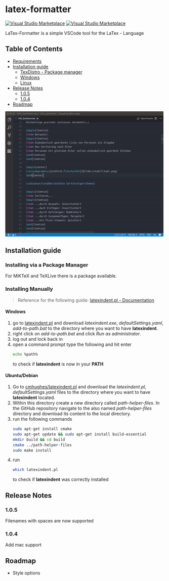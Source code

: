 # latex-formatter

[![Visual Studio Marketplace](https://img.shields.io/vscode-marketplace/v/nickfode.latex-formatter.svg?style=flat-square)](https://marketplace.visualstudio.com/items?itemName=nickfode.latex-formatter.svg)
[![Visual Studio Marketplace](https://img.shields.io/vscode-marketplace/d/nickfode.latex-formatter.svg?style=flat-square)](https://marketplace.visualstudio.com/items?itemName=nickfode.latex-formatter)

LaTex-Formatter is a simple VSCode tool for the LaTex - Language

## Table of Contents

* [Requirements](#requirements)
* [Installation guide](#installation-guide)
  * [TexDistro - Package manager](#texdistro---package-manager)
  * [Windows](#windows)
  * [Linux](#linux)
* [Release Notes](#release-notes)
  * [1.0.5](#105)
  * [1.0.4](#104)
* [Roadmap](#roadmap)

![Example](img/format_example.gif)


## Installation guide

### Installing via a Package Manager

For MiKTeX and TeXLive there is a package available.

### Installing Manually

> Reference for the following guide: [latexindent.pl - Documentation](https://github.com/cmhughes/latexindent.pl/tree/master/documentation)

#### Windows

1. go to [latexindent.pl](https://github.com/cmhughes/latexindent.pl) and download _latexindent.exe_, _defaultSettings.yaml_, _add-to-path.bat_ to the directory where you want to have **latexindent**.
2. right click on _add-to-path.bat_ and click _Run as administrator_.
3. log out and lock back in
4. open a command prompt type the following and hit enter
   ```bash
   echo %path%
   ```
   to check if **latexindent** is now in your **PATH**

#### Ubuntu/Debian

1. Go to [cmhughes/latexindent.pl](https://github.com/cmhughes/latexindent.pl) and download the _latexindent.pl_, _defaultSettings.yaml_ files to the directory where you want to have **latexindent** located.
2. Within this directory create a new directory called _path-helper-files_. In the GitHub repository navigate to the also named _path-helper-files_ directory and download its content to the local directory.
3. run the following commands
   ```bash
   sudo apt-get install cmake
   sudo apt-get update && sudo apt-get install build-essential
   mkdir build && cd build
   cmake ../path-helper-files
   sudo make install
   ```
4. run
   ```bash
   which latexindent.pl
   ```
   to check if **latexindent** was correctly installed

## Release Notes

### 1.0.5

Filenames with spaces are now supported

### 1.0.4

Add mac support

## Roadmap

* Style options
